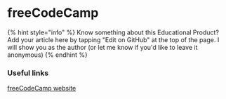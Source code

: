 # freeCodeCamp

{% hint style="info" %}
Know something about this Educational Product? Add your article here by tapping "Edit on GitHub" at the top of the page. I will show you as the author \(or let me know if you'd like to leave it anonymous\)
{% endhint %}

### Useful links

[freeCodeCamp website](www.freecodecamp.org)

